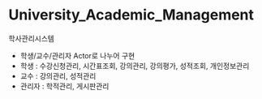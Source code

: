 # University_Academic_Management
학사관리시스템


 
  - 학생/교수/관리자 Actor로 나누어 구현
  - 학생 : 수강신청관리, 시간표조회, 강의관리, 강의평가, 성적조회, 개인정보관리
  - 교수 : 강의관리, 성적관리
  - 관리자 : 학적관리, 게시판관리
